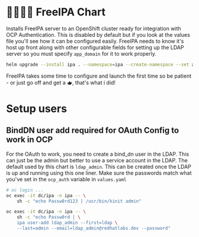 # 👨‍👩‍👦‍👦 FreeIPA Chart

Installs FreeIPA server to an OpenShift cluster ready for integration with OCP Authentication. This is disabled by default but if you look at the values file you'll see how it can be configured easily. FreeIPA needs to know it's host up front along with other configurable fields for setting up the LDAP server so you must specify `app_domain` for it to work properly.

```bash
helm upgrade --install ipa . --namespace=ipa --create-namespace --set app_domain=apps.mycluster.example.com
```

FreeIPA takes some time to configure and launch the first time so be patient - or just go off and get a 🫖, that's what i did!


# Setup users

## BindDN user add required for OAuth Config to work in OCP
For the OAuth to work, you need to create a bind_dn user in the LDAP. This can just be the admin but better to use a service account in the LDAP. The default used by this chart is `ldap_admin`. This can be created once the LDAP is up and running using this one liner. Make sure the passwords match what you've set in the `ocp_auth` variable in `values.yaml`

```bash
# oc login ...
oc exec -it dc/ipa -n ipa -- \
    sh -c "echo Passw0rd123 | /usr/bin/kinit admin"

oc exec -it dc/ipa -n ipa -- \
    sh -c "echo Passw0rd | \
    ipa user-add ldap_admin --first=ldap \
    --last=admin --email=ldap_admin@redhatlabs.dev --password"
```
